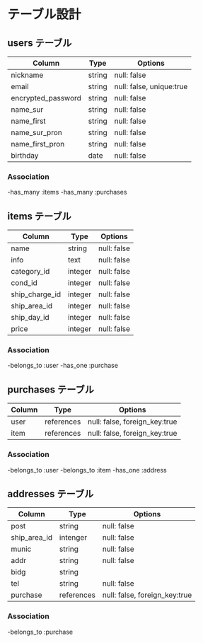 # テーブル設計

## users テーブル

|Column            |Type  |Options                 |
|------------------|------|------------------------|
|nickname          |string|null: false             |
|email             |string|null: false, unique:true|
|encrypted_password|string|null: false             |
|name_sur          |string|null: false             |
|name_first        |string|null: false             |
|name_sur_pron     |string|null: false             |
|name_first_pron   |string|null: false             |
|birthday          |date  |null: false             |

### Association

-has_many :items
-has_many :purchases

## items テーブル
|Column         |Type   |Options    |
|---------------|-------|-----------|
|name           |string |null: false|
|info           |text   |null: false|
|category_id    |integer|null: false|
|cond_id        |integer|null: false|
|ship_charge_id |integer|null: false|
|ship_area_id   |integer|null: false|
|ship_day_id    |integer|null: false|
|price          |integer|null: false|

### Association

-belongs_to :user
-has_one :purchase

## purchases テーブル

|Column|Type      |Options                      |
|------|----------|-----------------------------|
|user  |references|null: false, foreign_key:true|
|item  |references|null: false, foreign_key:true|

### Association

-belongs_to :user
-belongs_to :item
-has_one :address

## addresses テーブル

|Column      |Type      |Options                      |
|------------|----------|-----------------------------|
|post        |string    |null: false                  |
|ship_area_id|intenger  |null: false                  |
|munic       |string    |null: false                  |
|addr        |string    |null: false                  |
|bidg        |string    |
|tel         |string    |null: false                  |
|purchase    |references|null: false, foreign_key:true|

### Association

-belongs_to :purchase